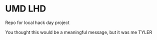 # UMD LHD

Repo for local hack day project

You thought this would be a meaningful message, but it was me TYLER
